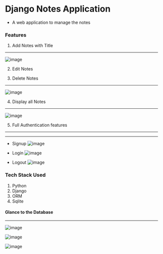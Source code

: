 # Django Notes Application
* A web application to manage the notes

### Features
1. Add Notes with Title
----------------------
![image](https://user-images.githubusercontent.com/49094337/195837194-613ae80a-854a-4d7b-a63c-c7dbd66a0478.png)

2. Edit Notes

3. Delete Notes
----------------------
![image](https://user-images.githubusercontent.com/49094337/195837266-ab229158-5a5b-49e4-9344-0789a82ac9c0.png)

4. Display all Notes
----------------------
![image](https://user-images.githubusercontent.com/49094337/195836189-3aed24cb-bdd3-4b8f-9019-70ddeda461d7.png)

5. Full Authentication features
--------------------------
----------------------
* Signup
![image](https://user-images.githubusercontent.com/49094337/195836508-6177174d-f52d-4e9a-a5c7-093042d0ca9d.png)

* Login
![image](https://user-images.githubusercontent.com/49094337/195836788-464f89ed-68f3-4d49-922a-4dd25c613151.png)

* Logout
![image](https://user-images.githubusercontent.com/49094337/195836947-6152ef44-6234-41f1-89ad-e6494e2831b5.png)


### Tech Stack Used
1. Python
2. Django
3. ORM
4. Sqlite

#### Glance to the Database
-------------------------
![image](https://user-images.githubusercontent.com/49094337/195837826-7f3cfa28-77e9-4b7a-b381-124ab70864b4.png)

![image](https://user-images.githubusercontent.com/49094337/195838417-4f62bac8-958e-4354-bebd-155c7de9d0b0.png)

![image](https://user-images.githubusercontent.com/49094337/195839078-0f5d335e-3c42-4b83-a893-560db585a319.png)

